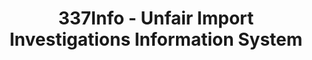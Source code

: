 ---
bigquery: https://console.cloud.google.com/bigquery?p=patents-public-data&d=usitc_investigations&page=dataset&project=sheets-management-319211
citation: US International Trade Commission 337Info Unfair Import Investigations Information
  System
contributors: US International Trade Comission
cost: None
description: US International Trade Commission 337Info Unfair Import Investigations
  Information System contains data on investigations done under Section 337. Section
  337 declares the infringement of certain statutory intellectual property rights
  and other forms of unfair competition in import trade to be unlawful practices.
  Most Section 337 investigations involve allegations of patent or registered trademark
  infringement.
documentation: FAQ and tutorial available on the site
last_edit: Mon, 04 Apr 2022 19:10:40 GMT
location: https://pubapps2.usitc.gov/337external/
maintained_by: US International Trade Comission
schema_fields: '[''patentNumber'', ''dateComplaintFiled'', ''reportingRequirements'',
  ''invUnfairAct'', ''actualStartDateEvidHear'', ''internalRemand'', ''dateOfPublicationFrNotice'',
  ''scheduledStartDateEvidHear'', ''htsNumbers'', ''finalDetViolation'', ''teoProceedingInvolved'',
  ''title'', ''currentStatus'', ''finalIdOnViolationIssue'', ''publication_number'',
  ''cafcAppeals'', ''ouiiParticipation'', ''startDateMarkmanHearing'', ''scheduledEndDateEvidHear'',
  ''teoReliefGranted'', ''finalDetNoViolation'', ''lastUpdated'', ''teoIdIssueDate'',
  ''docketNo'', ''id'', ''markmanHearing'', ''endDateMarkmanHearing'', ''actualEndDateEvidHear'',
  ''finalIdOnViolationDue'', ''currentActiveALJ'', ''respondent'', ''investigationType'',
  ''teoIdDueDate'', ''investigationNo'', ''dateCreated'', ''investigationTermDate'',
  ''ouiiAttorney'', ''patentNumbers'', ''trademarkNumbers'', ''copyrightNumbers'',
  ''issueDateOtherNonFinal'', ''aljAssigned'', ''complainant'', ''gcAttorney'', ''targetDate'']'
shortname: unfair_import_investigations
tags:
- import
- legal
- trade
timeframe: 2008-2021 (prior to 2008 downloadable as a JSON file)
title: 337Info - Unfair Import Investigations Information System
uuid: 2721f5ec-e599-4890-9265-9706719fc71e
---